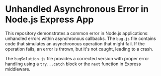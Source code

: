 # Unhandled Asynchronous Error in Node.js Express App

This repository demonstrates a common error in Node.js applications: unhandled errors within asynchronous callbacks.  The `bug.js` file contains code that simulates an asynchronous operation that might fail. If the operation fails, an error is thrown, but it's not caught, leading to a crash.

The `bugSolution.js` file provides a corrected version with proper error handling using a `try...catch` block or the `next` function in Express middleware.